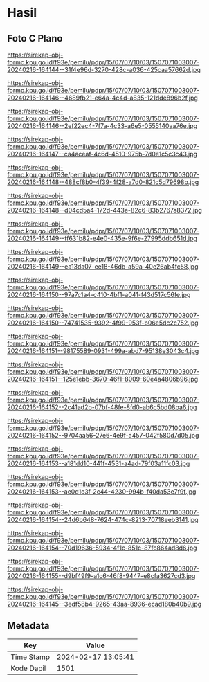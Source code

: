 # Hasil

## Foto C Plano

https://sirekap-obj-formc.kpu.go.id/f93e/pemilu/pdpr/15/07/07/10/03/1507071003007-20240216-164144--31f4e96d-3270-428c-a036-425caa57662d.jpg

https://sirekap-obj-formc.kpu.go.id/f93e/pemilu/pdpr/15/07/07/10/03/1507071003007-20240216-164146--4689fb21-e64a-4c4d-a835-121dde896b2f.jpg

https://sirekap-obj-formc.kpu.go.id/f93e/pemilu/pdpr/15/07/07/10/03/1507071003007-20240216-164146--2ef22ec4-7f7a-4c33-a6e5-0555140aa76e.jpg

https://sirekap-obj-formc.kpu.go.id/f93e/pemilu/pdpr/15/07/07/10/03/1507071003007-20240216-164147--ca4aceaf-4c6d-4510-975b-7d0e1c5c3c43.jpg

https://sirekap-obj-formc.kpu.go.id/f93e/pemilu/pdpr/15/07/07/10/03/1507071003007-20240216-164148--488cf8b0-4f39-4f28-a7d0-821c5d79698b.jpg

https://sirekap-obj-formc.kpu.go.id/f93e/pemilu/pdpr/15/07/07/10/03/1507071003007-20240216-164148--d04cd5a4-172d-443e-82c6-83b2767a8372.jpg

https://sirekap-obj-formc.kpu.go.id/f93e/pemilu/pdpr/15/07/07/10/03/1507071003007-20240216-164149--ff631b82-e4e0-435e-9f6e-27995ddb651d.jpg

https://sirekap-obj-formc.kpu.go.id/f93e/pemilu/pdpr/15/07/07/10/03/1507071003007-20240216-164149--ea13da07-ee18-46db-a59a-40e26ab4fc58.jpg

https://sirekap-obj-formc.kpu.go.id/f93e/pemilu/pdpr/15/07/07/10/03/1507071003007-20240216-164150--97a7c1a4-c410-4bf1-a041-f43d517c56fe.jpg

https://sirekap-obj-formc.kpu.go.id/f93e/pemilu/pdpr/15/07/07/10/03/1507071003007-20240216-164150--74741535-9392-4f99-953f-b06e5dc2c752.jpg

https://sirekap-obj-formc.kpu.go.id/f93e/pemilu/pdpr/15/07/07/10/03/1507071003007-20240216-164151--98175589-0931-499a-abd7-95138e3043c4.jpg

https://sirekap-obj-formc.kpu.go.id/f93e/pemilu/pdpr/15/07/07/10/03/1507071003007-20240216-164151--125e1ebb-3670-46f1-8009-60e4a4806b96.jpg

https://sirekap-obj-formc.kpu.go.id/f93e/pemilu/pdpr/15/07/07/10/03/1507071003007-20240216-164152--2c41ad2b-07bf-48fe-8fd0-ab6c5bd08ba6.jpg

https://sirekap-obj-formc.kpu.go.id/f93e/pemilu/pdpr/15/07/07/10/03/1507071003007-20240216-164152--9704aa56-27e6-4e9f-a457-042f580d7d05.jpg

https://sirekap-obj-formc.kpu.go.id/f93e/pemilu/pdpr/15/07/07/10/03/1507071003007-20240216-164153--a181dd10-441f-4531-a4ad-79f03a11fc03.jpg

https://sirekap-obj-formc.kpu.go.id/f93e/pemilu/pdpr/15/07/07/10/03/1507071003007-20240216-164153--ae0d1c3f-2c44-4230-994b-f40da53e7f9f.jpg

https://sirekap-obj-formc.kpu.go.id/f93e/pemilu/pdpr/15/07/07/10/03/1507071003007-20240216-164154--24d6b648-7624-474c-8213-70718eeb3141.jpg

https://sirekap-obj-formc.kpu.go.id/f93e/pemilu/pdpr/15/07/07/10/03/1507071003007-20240216-164154--70d19636-5934-4f1c-851c-87fc864ad8d6.jpg

https://sirekap-obj-formc.kpu.go.id/f93e/pemilu/pdpr/15/07/07/10/03/1507071003007-20240216-164155--d9bf49f9-a1c6-46f8-9447-e8cfa3627cd3.jpg

https://sirekap-obj-formc.kpu.go.id/f93e/pemilu/pdpr/15/07/07/10/03/1507071003007-20240216-164145--3edf58b4-9265-43aa-8936-ecad180b40b9.jpg


## Metadata

| Key        | Value               |
| ---------- | ------------------- |
| Time Stamp | 2024-02-17 13:05:41 |
| Kode Dapil | 1501                |



